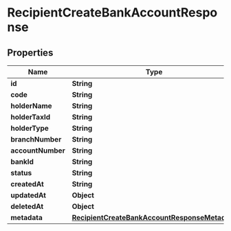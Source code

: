 

# RecipientCreateBankAccountResponse


## Properties

| Name | Type | Description | Notes |
|------------ | ------------- | ------------- | -------------|
|**id** | **String** |  |  [optional] |
|**code** | **String** |  |  [optional] |
|**holderName** | **String** |  |  [optional] |
|**holderTaxId** | **String** |  |  [optional] |
|**holderType** | **String** |  |  [optional] |
|**branchNumber** | **String** |  |  [optional] |
|**accountNumber** | **String** |  |  [optional] |
|**bankId** | **String** |  |  [optional] |
|**status** | **String** |  |  [optional] |
|**createdAt** | **String** |  |  [optional] |
|**updatedAt** | **Object** |  |  [optional] |
|**deletedAt** | **Object** |  |  [optional] |
|**metadata** | [**RecipientCreateBankAccountResponseMetadata**](RecipientCreateBankAccountResponseMetadata.md) |  |  [optional] |



